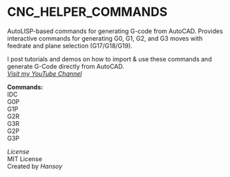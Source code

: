 # CNC_HELPER_COMMANDS
AutoLISP-based commands for generating G-code from AutoCAD. Provides interactive commands for generating G0, G1, G2, and G3 moves with feedrate and plane selection (G17/G18/G19).  

I post tutorials and demos on how to import & use these commands and generate G-Code directly from AutoCAD.  
*[Visit my YouTube Channel](https://www.youtube.com/@hansoy69)*  

**Commands:**  
IDC  
G0P  
G1P  
G2R  
G3R  
G2P  
G3P  

*License*  
MIT License  
Created by *Hansoy*
